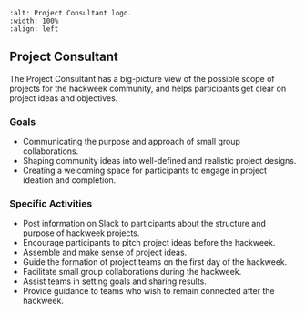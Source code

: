 ```{image} ../../images/Project_Consultant.png
:alt: Project Consultant logo.
:width: 100%
:align: left
```
## Project Consultant
The Project Consultant has a big-picture view of the possible scope of projects for the hackweek community, and helps participants get clear on project ideas and objectives.

### Goals
- Communicating the purpose and approach of small group collaborations.
- Shaping community ideas into well-defined and realistic project designs.
- Creating a welcoming space for participants to engage in project ideation and completion.

### Specific Activities
- Post information on Slack to participants about the structure and purpose of hackweek projects.
- Encourage participants to pitch project ideas before the hackweek.
- Assemble and make sense of project ideas.
- Guide the formation of project teams on the first day of the hackweek.
- Facilitate small group collaborations during the hackweek.
- Assist teams in setting goals and sharing results.
- Provide guidance to teams who wish to remain connected after the hackweek.